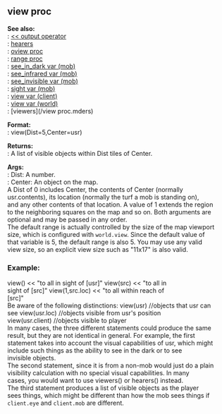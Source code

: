 ## view proc    
**See also:**    
:   [\<\< output operator](/operator/%3c%3c/output)    
:   [hearers](/proc/hearers)    
:   [oview proc](/proc/oview)    
:   [range proc](/proc/range)    
:   [see_in_dark var (mob)](/mob/var/see_in_dark)    
:   [see_infrared var (mob)](/mob/var/see_infrared)    
:   [see_invisible var (mob)](/mob/var/see_invisible)    
:   [sight var (mob)](/mob/var/sight)    
:   [view var (client)](/client/var/view)    
:   [view var (world)](/world/var/view)    
:   [viewers](/view proc.mders)    
<!-- -->    
**Format:**    
:   view(Dist=5,Center=usr)    
<!-- -->    
**Returns:**    
:   A list of visible objects within Dist tiles of Center.    
<!-- -->    
**Args:**    
:   Dist: A number.    
:   Center: An object on the map.    
A Dist of 0 includes Center, the contents of Center (normally    
usr.contents), its location (normally the turf a mob is standing on),    
and any other contents of that location. A value of 1 extends the region    
to the neighboring squares on the map and so on. Both arguments are    
optional and may be passed in any order.    
The default range is actually controlled by the size of the map viewport    
size, which is configured with `world.view`. Since the default value of    
that variable is 5, the default range is also 5. You may use any valid    
view size, so an explicit view size such as \"11x17\" is also valid.    
### Example:    
view() \<\< \"to all in sight of \[usr\]\" view(src) \<\< \"to all in    
sight of \[src\]\" view(1,src.loc) \<\< \"to all within reach of    
\[src\]\"    
Be aware of the following distinctions: view(usr) //objects that usr can    
see view(usr.loc) //objects visible from usr\'s position    
view(usr.client) //objects visible to player    
In many cases, the three different statements could produce the same    
result, but they are not identical in general. For example, the first    
statement takes into account the visual capabilities of usr, which might    
include such things as the ability to see in the dark or to see    
invisible objects.    
The second statement, since it is from a non-mob would just do a plain    
visibility calculation with no special visual capabilities. In many    
cases, you would want to use viewers() or hearers() instead.    
The third statement produces a list of visible objects as the player    
sees things, which might be different than how the mob sees things if    
`client.eye` and `client.mob` are different.  